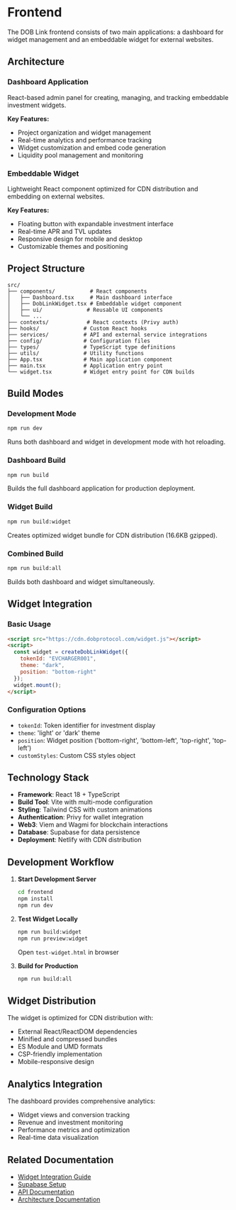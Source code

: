 # Frontend

The DOB Link frontend consists of two main applications: a dashboard for widget management and an embeddable widget for external websites.

## Architecture

### Dashboard Application
React-based admin panel for creating, managing, and tracking embeddable investment widgets.

**Key Features:**
- Project organization and widget management
- Real-time analytics and performance tracking
- Widget customization and embed code generation
- Liquidity pool management and monitoring

### Embeddable Widget
Lightweight React component optimized for CDN distribution and embedding on external websites.

**Key Features:**
- Floating button with expandable investment interface
- Real-time APR and TVL updates
- Responsive design for mobile and desktop
- Customizable themes and positioning

## Project Structure

```
src/
├── components/           # React components
│   ├── Dashboard.tsx     # Main dashboard interface
│   ├── DobLinkWidget.tsx # Embeddable widget component
│   ├── ui/              # Reusable UI components
│   └── ...
├── contexts/            # React contexts (Privy auth)
├── hooks/              # Custom React hooks
├── services/           # API and external service integrations
├── config/             # Configuration files
├── types/              # TypeScript type definitions
├── utils/              # Utility functions
├── App.tsx             # Main application component
├── main.tsx            # Application entry point
└── widget.tsx          # Widget entry point for CDN builds
```

## Build Modes

### Development Mode
```bash
npm run dev
```
Runs both dashboard and widget in development mode with hot reloading.

### Dashboard Build
```bash
npm run build
```
Builds the full dashboard application for production deployment.

### Widget Build
```bash
npm run build:widget
```
Creates optimized widget bundle for CDN distribution (16.6KB gzipped).

### Combined Build
```bash
npm run build:all
```
Builds both dashboard and widget simultaneously.

## Widget Integration

### Basic Usage
```html
<script src="https://cdn.dobprotocol.com/widget.js"></script>
<script>
  const widget = createDobLinkWidget({
    tokenId: "EVCHARGER001",
    theme: "dark",
    position: "bottom-right"
  });
  widget.mount();
</script>
```

### Configuration Options
- `tokenId`: Token identifier for investment display
- `theme`: 'light' or 'dark' theme
- `position`: Widget position ('bottom-right', 'bottom-left', 'top-right', 'top-left')
- `customStyles`: Custom CSS styles object

## Technology Stack

- **Framework**: React 18 + TypeScript
- **Build Tool**: Vite with multi-mode configuration
- **Styling**: Tailwind CSS with custom animations
- **Authentication**: Privy for wallet integration
- **Web3**: Viem and Wagmi for blockchain interactions
- **Database**: Supabase for data persistence
- **Deployment**: Netlify with CDN distribution

## Development Workflow

1. **Start Development Server**
   ```bash
   cd frontend
   npm install
   npm run dev
   ```

2. **Test Widget Locally**
   ```bash
   npm run build:widget
   npm run preview:widget
   ```
   Open `test-widget.html` in browser

3. **Build for Production**
   ```bash
   npm run build:all
   ```

## Widget Distribution

The widget is optimized for CDN distribution with:
- External React/ReactDOM dependencies
- Minified and compressed bundles
- ES Module and UMD formats
- CSP-friendly implementation
- Mobile-responsive design

## Analytics Integration

The dashboard provides comprehensive analytics:
- Widget views and conversion tracking
- Revenue and investment monitoring
- Performance metrics and optimization
- Real-time data visualization

## Related Documentation

- [Widget Integration Guide](./README-WIDGET.md)
- [Supabase Setup](./SUPABASE_SETUP.md)
- [API Documentation](../docs/api/)
- [Architecture Documentation](../docs/architecture/)
